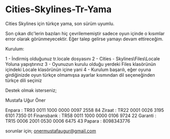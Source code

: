# Cities-Skylines-Tr-Yama
Cities Skylines için türkçe yama, son sürüm uyumlu.

Son çıkan dlc'lerin bazıları hiç çevrilememiştir sadece oyun içinde o kısımlar error olarak görünmeyecektir.
Eğer talep gelirse yamayı devam ettireceğim.

Kurulum:

1 - İndirmiş olduğunuz tr.locale dosyasını 
2 - Cities - Skylines\Files\Locale Yoluna yapıştırınız
3 - Oyunuzun kurulu olduğu yerdeki Files klasörünün içindeki Locale klasörünün içine yani
4 - Kurulum başarılı, eğer oyuna girdiğinizde oyun türkçe olmamışsa ayarlar kısmından dil seçeneğinden türkçe dili seçiniz

Destek olmak isterseniz;

Mustafa Uğur Öner

Enpara     : TR93 0011 1000 0000 0097 2558 84
Ziraat     : TR22 0001 0026 3195 6101 7350 01
Finansbank : TR58 0011 1000 0000 0106 9724 22
Garanti    : TR15 0006 2001 0530 0006 6475 43
Papara     : 8098343776

sorunlar için;
onermustafaugur@gmail.com
